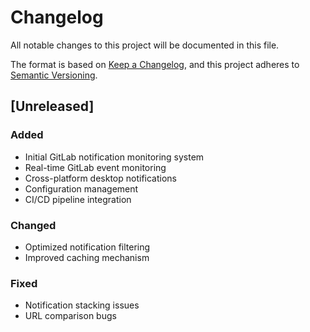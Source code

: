 # Changelog

All notable changes to this project will be documented in this file.

The format is based on [Keep a Changelog](https://keepachangelog.com/en/1.0.0/),
and this project adheres to [Semantic Versioning](https://semver.org/spec/v2.0.0.html).

## [Unreleased]

### Added
- Initial GitLab notification monitoring system
- Real-time GitLab event monitoring
- Cross-platform desktop notifications
- Configuration management
- CI/CD pipeline integration

### Changed
- Optimized notification filtering
- Improved caching mechanism

### Fixed
- Notification stacking issues
- URL comparison bugs
